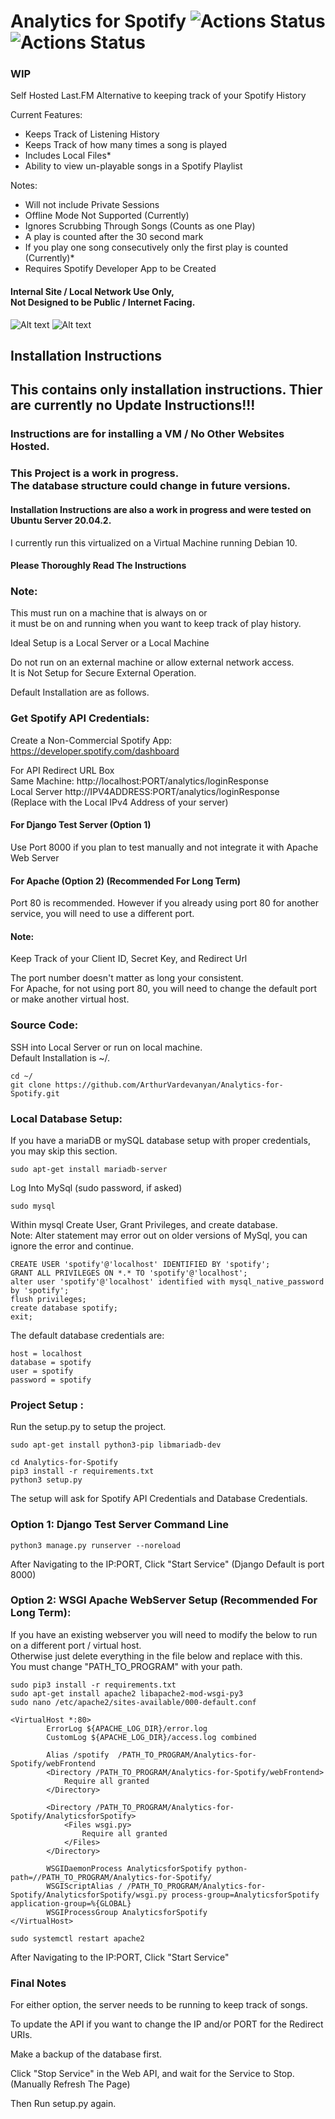 # Analytics for Spotify ![Actions Status](https://github.com/ArthurVardevanyan/Analytics-for-Spotify/workflows/tests/badge.svg)![Actions Status](https://github.com/ArthurVardevanyan/Analytics-for-Spotify/workflows/CodeQL/badge.svg)

### WIP


Self Hosted Last.FM Alternative to keeping track of your Spotify History


Current Features:
* Keeps Track of Listening History
* Keeps Track of how many times a song is played
* Includes Local Files*
* Ability to view un-playable songs in a Spotify Playlist

Notes:

* Will not include Private Sessions
* Offline Mode Not Supported (Currently)
* Ignores Scrubbing Through Songs (Counts as one Play)
* A play is counted after the 30 second mark
* If you play one song consecutively only the first play is counted (Currently)* 
* Requires Spotify Developer App to be Created

#### Internal Site / Local Network Use Only, <br>Not Designed to be Public / Internet Facing.
![Alt text](img/SpotifyAnalyticsSample.png?raw=true "Sample Output")
![Alt text](img/SonyPlayPlaylistDistribution.png?raw=true "Sample Output")



## Installation Instructions
## This contains only installation instructions. Thier are currently no Update Instructions!!!
### Instructions are for installing a VM / No Other Websites Hosted.
### This Project is a work in progress.<br> The database structure could change in future versions.
#### Installation Instructions are also a work in progress and were tested on Ubuntu Server 20.04.2.
I currently run this virtualized on a Virtual Machine running Debian 10.
#### Please Thoroughly Read The Instructions 
### Note:
This must run on a machine that is always on or<br />
it must be on and running when you want to keep track of play history.

Ideal Setup is a Local Server or a Local Machine<br />

Do not run on an external machine or allow external network access.<br />
It is Not Setup for Secure External Operation. 

Default Installation are as follows. <br />

### Get Spotify API Credentials:
Create a Non-Commercial Spotify App: https://developer.spotify.com/dashboard

For API Redirect URL Box<br />
Same Machine: http://localhost:PORT/analytics/loginResponse<br />
Local Server http://IPV4ADDRESS:PORT/analytics/loginResponse <br>
(Replace with the Local IPv4 Address of your server)<br />

#### For Django Test Server (Option 1) 
Use Port 8000 if you plan to test manually and not integrate it with Apache Web Server


#### For Apache (Option 2) (Recommended For Long Term)
Port 80 is recommended. However if you already using port 80 for another service, you will need to use a different port. 

#### Note:
Keep Track of your Client ID, Secret Key, and Redirect Url<br />

The port number doesn't matter as long your consistent.<br>
For Apache, for not using port 80, you will need to change the default port or make another virtual host.

### Source Code:
SSH into Local Server or run on local machine.<br />
Default Installation is ~/.

```
cd ~/
git clone https://github.com/ArthurVardevanyan/Analytics-for-Spotify.git
```


### Local Database Setup:
If you have a mariaDB or mySQL database setup with proper credentials, you may skip this section.
```
sudo apt-get install mariadb-server
```
Log Into MySql (sudo password, if asked)
```
sudo mysql
```
Within mysql Create User, Grant Privileges, and create database. <br/> 
Note: Alter statement may error out on older versions of MySql, you can ignore the error and continue.
```
CREATE USER 'spotify'@'localhost' IDENTIFIED BY 'spotify'; 
GRANT ALL PRIVILEGES ON *.* TO 'spotify'@'localhost';
alter user 'spotify'@'localhost' identified with mysql_native_password by 'spotify';
flush privileges;
create database spotify;
exit;
```

The default database credentials are:
```
host = localhost
database = spotify
user = spotify
password = spotify
```
### Project Setup :
Run the setup.py to setup the project.
```
sudo apt-get install python3-pip libmariadb-dev
```
```
cd Analytics-for-Spotify
pip3 install -r requirements.txt
python3 setup.py
```
The setup will ask for Spotify API Credentials and Database Credentials. 

### Option 1: Django Test Server Command Line
```
python3 manage.py runserver --noreload
```
After Navigating to the IP:PORT, Click "Start Service" (Django Default is port 8000)

### Option 2: WSGI Apache WebServer Setup (Recommended For Long Term):
If you have an existing webserver you will need to modify the below to run on a different port / virtual host.<br>
Otherwise just delete everything in the file below and replace with this.<br>
You must change "PATH_TO_PROGRAM" with your path. 
```
sudo pip3 install -r requirements.txt
sudo apt-get install apache2 libapache2-mod-wsgi-py3
sudo nano /etc/apache2/sites-available/000-default.conf 
```

```
<VirtualHost *:80>
        ErrorLog ${APACHE_LOG_DIR}/error.log
        CustomLog ${APACHE_LOG_DIR}/access.log combined

        Alias /spotify  /PATH_TO_PROGRAM/Analytics-for-Spotify/webFrontend
        <Directory /PATH_TO_PROGRAM/Analytics-for-Spotify/webFrontend>
            Require all granted
        </Directory>

        <Directory /PATH_TO_PROGRAM/Analytics-for-Spotify/AnalyticsforSpotify>
            <Files wsgi.py>
                Require all granted
            </Files>
        </Directory>

        WSGIDaemonProcess AnalyticsforSpotify python-path=//PATH_TO_PROGRAM/Analytics-for-Spotify/
        WSGIScriptAlias / /PATH_TO_PROGRAM/Analytics-for-Spotify/AnalyticsforSpotify/wsgi.py process-group=AnalyticsforSpotify application-group=%{GLOBAL}
        WSGIProcessGroup AnalyticsforSpotify
</VirtualHost>
```

```
sudo systemctl restart apache2
```
After Navigating to the IP:PORT, Click "Start Service"


### Final Notes

For either option, the server needs to be running to keep track of songs.


To update the API if you want to change the IP and/or PORT for the Redirect URIs. <br>

Make a backup of the database first.<br>

Click "Stop Service" in the Web API, and wait for the Service to Stop. (Manually Refresh The Page)<br>

Then Run setup.py again.<br><br>
